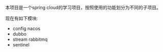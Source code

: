 本项目是一个spring cloud的学习项目，按照使用的功能划分为不同的子项目。

现在有如下模块:

   - config nacos
   - dubbo
   - stream rabbitmq
   - sentinel